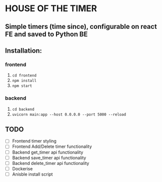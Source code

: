 # HOUSE OF THE TIMER 

## Simple timers (time since), configurable on react FE and saved to Python BE


## Installation:

### frontend
1) ```cd frontend```
2) ```npm install```
3) ```npm start ```

### backend
1) ```cd backend```
2) ```uvicorn main:app --host 0.0.0.0 --port 5000 --reload ```


## TODO
- [ ] Frontend timer styling
- [ ] Frontend Add/Delete timer functionality 
- [ ] Backend get_timer api functionality
- [ ] Backend save_timer api functionality
- [ ] Backend delete_timer api functionality
- [ ] Dockerise
- [ ] Anisble install script